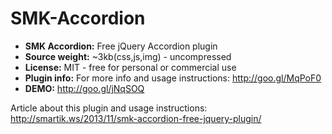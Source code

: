 SMK-Accordion
=============

* **SMK Accordion:** Free jQuery Accordion plugin
* **Source weight:** ~3kb(css,js,img) - uncompressed
* **License:** MIT - free for personal or commercial use
* **Plugin info:** For more info and usage instructions: http://goo.gl/MqPoF0
* **DEMO:** http://goo.gl/jNqSOQ

Article about this plugin and usage instructions: http://smartik.ws/2013/11/smk-accordion-free-jquery-plugin/
